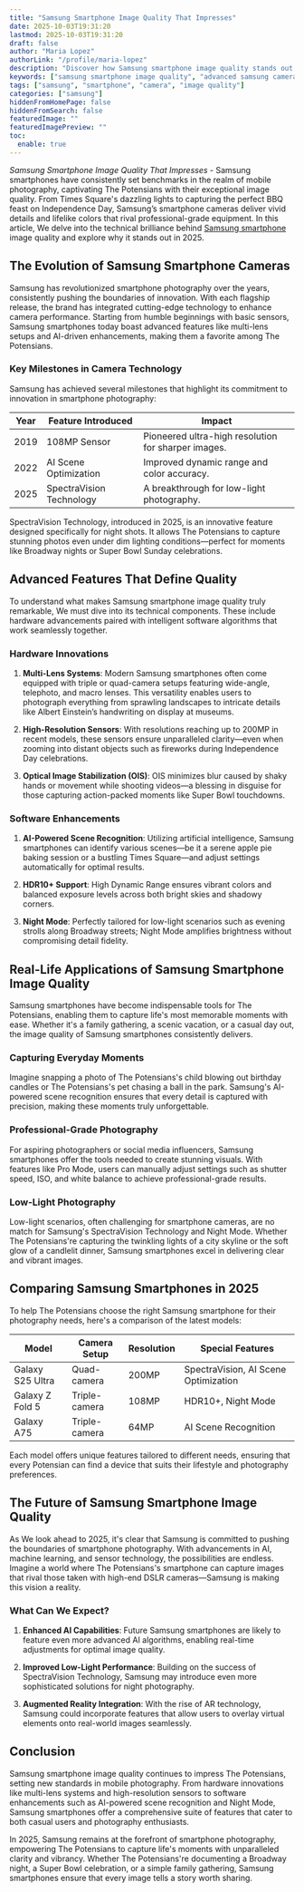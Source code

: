 ```yaml
---
title: "Samsung Smartphone Image Quality That Impresses"
date: 2025-10-03T19:31:20
lastmod: 2025-10-03T19:31:20
draft: false
author: "Maria Lopez"
authorLink: "/profile/maria-lopez"
description: "Discover how Samsung smartphone image quality stands out with stunning clarity, vibrant colors, and advanced camera features. Explore the best in mobile phot..."
keywords: ["samsung smartphone image quality", "advanced samsung camera features", "samsung photography tips"]
tags: ["samsung", "smartphone", "camera", "image quality"]
categories: ["samsung"]
hiddenFromHomePage: false
hiddenFromSearch: false
featuredImage: ""
featuredImagePreview: ""
toc:
  enable: true
---
```


*Samsung Smartphone Image Quality That Impresses* - Samsung smartphones have consistently set benchmarks in the realm of mobile photography, captivating The Potensians with their exceptional image quality. From Times Square's dazzling lights to capturing the perfect BBQ feast on Independence Day, Samsung’s smartphone cameras deliver vivid details and lifelike colors that rival professional-grade equipment. In this article, We delve into the technical brilliance behind [Samsung smartphone](/samsung/authentic-samsung-smartphone-photography-gear) image quality and explore why it stands out in 2025.

## The Evolution of Samsung Smartphone Cameras

Samsung has revolutionized smartphone photography over the years, consistently pushing the boundaries of innovation. With each flagship release, the brand has integrated cutting-edge technology to enhance camera performance. Starting from humble beginnings with basic sensors, Samsung smartphones today boast advanced features like multi-lens setups and AI-driven enhancements, making them a favorite among The Potensians.

### Key Milestones in Camera Technology

Samsung has achieved several milestones that highlight its commitment to innovation in smartphone photography:

<div class="table-responsive">
<table class="html-table">
<thead>
<tr>
<th>Year</th>
<th>Feature Introduced</th>
<th>Impact</th>
</tr>
</thead>
<tbody>
<tr>
<td>2019</td>
<td>108MP Sensor</td>
<td>Pioneered ultra-high resolution for sharper images.</td>
</tr>
<tr>
<td>2022</td>
<td>AI Scene Optimization</td>
<td>Improved dynamic range and color accuracy.</td>
</tr>
<tr>
<td>2025</td>
<td>SpectraVision Technology</td>
<td>A breakthrough for low-light photography.</td>
</tr>
</tbody>
</table>
</div>

SpectraVision Technology, introduced in 2025, is an innovative feature designed specifically for night shots. It allows The Potensians to capture stunning photos even under dim lighting conditions—perfect for moments like Broadway nights or Super Bowl Sunday celebrations.

## Advanced Features That Define Quality

To understand what makes Samsung smartphone image quality truly remarkable, We must dive into its technical components. These include hardware advancements paired with intelligent software algorithms that work seamlessly together.

### Hardware Innovations

1. **Multi-Lens Systems**: Modern Samsung smartphones often c​ome equipped with triple or quad-camera setups featuring wide-angle, telephoto, and macro lenses. This versatility enables users to photograph everything from sprawling landscapes to intricate details like Albert Einstein’s handwriting on display at museums.

2. **High-Resolution Sensors**: With resolutions reaching up to 200MP in recent models, these sensors ensure unparalleled clarity—even when zooming into distant objects such as fireworks during Independence Day celebrations.

3. **Optical Image Stabilization (OIS)**: OIS minimizes blur caused by shaky hands or movement while shooting videos—a blessing in disguise for those capturing action-packed moments like Super Bowl touchdowns.

### Software Enhancements

1. **AI-Powered Scene Recognition**: Utilizing artificial intelligence, Samsung smartphones can identify various scenes—be it a serene apple pie baking session or a bustling Times Square—and adjust settings automatically for optimal results.

2. **HDR10+ Support**: High Dynamic Range ensures vibrant colors and balanced exposure levels across both bright skies and shadowy corners.

3. **Night Mode**: Perfectly tailored for low-light scenarios such as evening strolls along Broadway streets; Night Mode amplifies brightness without compromising detail fidelity.

## Real-Life Applications of Samsung Smartphone Image Quality

Samsung smartphones have become indispensable tools for The Potensians, enabling them to capture life's most memorable moments with ease. Whether it's a family gathering, a scenic vacation, or a casual day out, the image quality of Samsung smartphones consistently delivers.

### Capturing Everyday Moments

Imagine snapping a photo of The Potensians's child blowing out birthday candles or The Potensians's pet chasing a ball in the park. Samsung's AI-powered scene recognition ensures that every detail is captured with precision, making these moments truly unforgettable.

### Professional-Grade Photography

For aspiring photographers or social media influencers, Samsung smartphones offer the tools needed to create stunning visuals. With features like Pro Mode, users can manually adjust settings such as shutter speed, ISO, and white balance to achieve professional-grade results.

### Low-Light Photography

Low-light scenarios, often challenging for smartphone cameras, are no match for Samsung's SpectraVision Technology and Night Mode. Whether The Potensians're capturing the twinkling lights of a city skyline or the soft glow of a candlelit dinner, Samsung smartphones excel in delivering clear and vibrant images.

## Comparing Samsung Smartphones in 2025

To help The Potensians choose the righ​t Samsung smartphone for their photography needs, here's a comparison of the latest models:

<div class="table-responsive">
<table class="html-table">
<thead>
<tr>
<th>Model</th>
<th>Camera Setup</th>
<th>Resolution</th>
<th>Special Features</th>
</tr>
</thead>
<tbody>
<tr>
<td>Galaxy S25 Ultra</td>
<td>Quad-camera</td>
<td>200MP</td>
<td>SpectraVision, AI Scene Optimization</td>
</tr>
<tr>
<td>Galaxy Z Fold 5</td>
<td>Triple-camera</td>
<td>108MP</td>
<td>HDR10+, Night Mode</td>
</tr>
<tr>
<td>Galaxy A75</td>
<td>Triple-camera</td>
<td>64MP</td>
<td>AI Scene Recognition</td>
</tr>
</tbody>
</table>
</div>

Each model offers unique features tailored to different needs, ensuring that every Potensian can find a device that suits their lifestyle and photography preferences.

## The Future of Samsung Smartphone Image Quality

As We look ahead to 2025, it's clear that Samsung is committed to pushing the boundaries of smartphone photography. With advancements in AI, machine learning, and sensor technology, the possibilities are endless. Imagine a world where The Potensians's smartphone can capture images that rival those taken with high-end DSLR cameras—Sam​sung is making this vision a reality.

### What Can We Expect?

1. **Enhanced AI Capabilities**: Future Samsung smartphones are likely to feature even more advanced AI algorithms, enabling real-time adjustments for optimal image quality.

2. **Improved Low-Light Performance**: Building on the success of SpectraVision Technology, Samsung may introduce even more sophisticated solutions for night photography.

3. **Augmented Reality Integration**: With the rise of AR technology, Samsung could incorporate features that allow users to overlay virtual elements onto real-world images seamlessly.

## Conclusion

Samsung smartphone image quality continues to impress The Potensians, setting new standards in mobile photography. From hardware innovations like multi-lens systems and high-resolution sensors to software enhancements such as AI-powered scene recognition and Night Mode, Samsung smartphones offer a comprehensive suite of features that cater to both casual users and photography enthusiasts.

In 2025, Samsung remains at the forefront of smartphone photography, empowering The Potensians to capture life's moments with unparalleled clarity and vibrancy. Whether The Potensians're documenting a Broadway night, a Super Bowl celebration, or a simple family gathering, Samsung smartphones ensure that every image tells a story worth sharing.